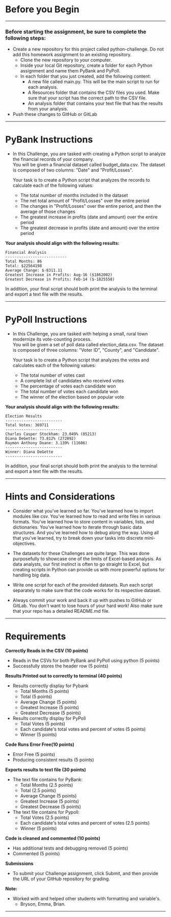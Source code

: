 # Before you Begin #
- - - -
### Before starting the assignment, be sure to complete the following steps: <br>
- Create a new repository for this project called python-challenge. Do not add this homework assignment to an existing repository.
    - Clone the new repository to your computer.
    - Inside your local Git repository, create a folder for each Python assignment and name them PyBank and PyPoll.
    - In each folder that you just created, add the following content:
        - A new file called main.py. This will be the main script to run for each analysis.
        - A Resources folder that contains the CSV files you used. Make sure that your script has the correct path to the CSV file.
        - An analysis folder that contains your text file that has the results from your analysis.
- Push these changes to GitHub or GitLab

___

# PyBank Instructions #
- In this Challenge, you are tasked with creating a Python script to analyze the financial records of your company.<br>
You will be given a financial dataset called budget_data.csv. The dataset is composed of two columns: "Date" and "Profit/Losses".
    
    Your task is to create a Python script that analyzes the records to calculate each of the following values:
    - The total number of months included in the dataset
    - The net total amount of "Profit/Losses" over the entire period
    - The changes in "Profit/Losses" over the entire period, and then the average of those changes
    - The greatest increase in profits (date and amount) over the entire period
    - The greatest decrease in profits (date and amount) over the entire period

**Your analysis should align with the following results:**

``` 
Financial Analysis
---------------------------
Total Months: 86
Total: $22564198
Average Change: $-8311.11
Greatest Increase in Profits: Aug-16 ($1862002)
Greatest Decrease in Profits: Feb-14 ($-1825558)
```
In addition, your final script should both print the analysis to the terminal and export a text file with the results.

____
# PyPoll Instructions #
- In this Challenge, you are tasked with helping a small, rural town modernize its vote-counting process.<br> 
You will be given a set of poll data called election_data.csv. The dataset is composed of three columns: "Voter ID", "County", and "Candidate".
    
    Your task is to create a Python script that analyzes the votes and calculates each of the following values:
    - The total number of votes cast
    - A complete list of candidates who received votes
    - The percentage of votes each candidate won
    - The total number of votes each candidate won
    - The winner of the election based on popular vote

**Your analysis should align with the following results:**
```
Election Results
-------------------------
Total Votes: 369711
-------------------------
Charles Casper Stockham: 23.049% (85213)
Diana DeGette: 73.812% (272892)
Raymon Anthony Doane: 3.139% (11606)
-------------------------
Winner: Diana DeGette
-------------------------
```

In addition, your final script should both print the analysis to the terminal and export a text file with the results.

____
# Hints and Considerations #
- Consider what you've learned so far. You've learned how to import modules like csv. You’ve learned how to read and write files in various formats. You’ve learned how to store content in variables, lists, and dictionaries. You’ve learned how to iterate through basic data structures. And you’ve learned how to debug along the way. Using all that you've learned, try to break down your tasks into discrete mini-objectives.

- The datasets for these Challenges are quite large. This was done purposefully to showcase one of the limits of Excel-based analysis. As data analysts, our first instinct is often to go straight to Excel, but creating scripts in Python can provide us with more powerful options for handling big data.

- Write one script for each of the provided datasets. Run each script separately to make sure that the code works for its respective dataset.

- Always commit your work and back it up with pushes to GitHub or GitLab. You don't want to lose hours of your hard work! Also make sure that your repo has a detailed README.md file.

____
# Requirements #
**Correctly Reads in the CSV (10 points)**<br>
- Reads in the CSVs for both PyBank and PyPoll using python (5 points)<br>
- Successfully stores the header row (5 points)<br>

**Results Printed out to correctly to terminal (40 points)**<br>
- Results correctly display for Pybank<br>
    - Total Months (5 points)<br>
    - Total (5 points)<br>
    - Average Change (5 points)<br>
    - Greatest Increase (5 points)<br>
    - Greatest Decrease (5 points)<br>
- Results correctly display for PyPoll<br>
    - Total Votes (5 points)<br>
    - Each candidate's total votes and percent of votes (5 points)<br>
    - Winner (5 points)<br>

**Code Runs Error Free(10 points)**<br>
- Error Free (5 points)<br>
- Producing consistent results (5 points)<br>

**Exports results to text file (30 points)**<br>
- The text file contains for PyBank:<br>
    - Total Months (2.5 points)<br>
    - Total (2.5 points)<br>
    - Average Change (5 points)<br>
    - Greatest Increase (5 points)<br>
    - Greatest Decrease (5 points)<br>
- The text file contains for Pypoll:<br>
    - Total Votes (2.5 points)<br>
    - Each candidate's total votes and percent of votes (2.5 points)<br>
    - Winner (5 points)<br>

**Code is cleaned and commented (10 points)**<br>
- Has additional tests and debugging removed (5 points)<br>
- Commented (5 points)<br>

**Submissions**<br>
- To submit your Challenge assignment, click Submit, and then provide the URL of your GitHub repository for grading.<br>

**Note:**
- Worked with and helped other students with formatting and variable's.
  - Bryson, Emma, Brian. 
____


